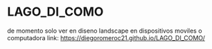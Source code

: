 # LAGO_DI_COMO
de momento solo ver en diseno landscape en dispositivos moviles o computadora
link:
https://diegoromeroc21.github.io/LAGO_DI_COMO/
